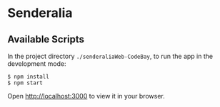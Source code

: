 # Senderalia

## Available Scripts

In the project directory `./senderaliaWeb-CodeBay`, to run the app in the development mode:
```
$ npm install
$ npm start
```

Open [http://localhost:3000](http://localhost:3000) to view it in your browser.
